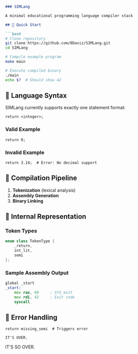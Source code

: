 ```markdown
### SIMLang

A minimal educational programming language compiler stack

## 🚀 Quick Start

```bash
# Clone repository
git clone https://github.com/0Daviz/SIMLang.git
cd SIMLang

# Compile example program
make main

# Execute compiled binary
./main
echo $?  # Should show 42
```

## 📖 Language Syntax

SIMLang currently supports exactly one statement format:

```sim
return <integer>;
```

### Valid Example
```sim
return 0;
```

### Invalid Example
```sim
return 3.14;  # Error: No decimal support
```

## 🔧 Compilation Pipeline

1. **Tokenization** (lexical analysis)
2. **Assembly Generation**
3. **Binary Linking**

## 🧠 Internal Representation

### Token Types
```cpp
enum class TokenType {
    _return,
    int_lit,
    semi
};
```

### Sample Assembly Output
```asm
global _start
_start:
    mov rax, 60     ; SYS_exit
    mov rdi, 42     ; Exit code
    syscall
```

## 🚨 Error Handling

```sim
return missing_semi  # Triggers error
```

```text
IT'S OVER.
```


IT'S SO OVER.

